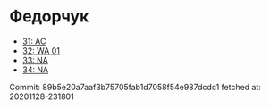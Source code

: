 # Федорчук
- [31: AC](31.md)
- [32: WA 01](32.md)
- [33: NA](33.md)
- [34: NA](34.md)

Commit: 89b5e20a7aaf3b75705fab1d7058f54e987dcdc1
 fetched at: 20201128-231801

